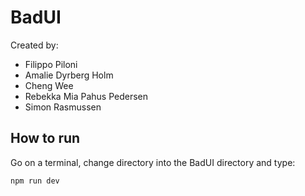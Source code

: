 # BadUI

Created by:
- Filippo Piloni
- Amalie Dyrberg Holm
- Cheng Wee
- Rebekka Mia Pahus Pedersen
- Simon Rasmussen

## How to run
Go on a terminal, change directory into the BadUI directory and type:

`npm run dev`
